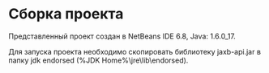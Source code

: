 # Сборка проекта #

Представленный проект создан в NetBeans IDE 6.8, Java: 1.6.0\_17.

Для запуска проекта необходимо скопировать библиотеку jaxb-api.jar в папку jdk endorsed (%JDK Home%\jre\lib\endorsed\).